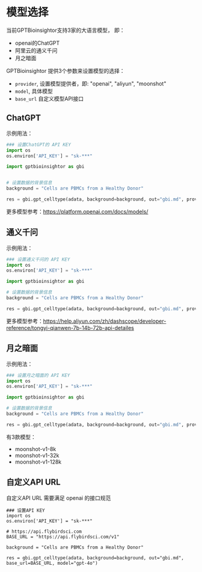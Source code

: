 # 模型选择

当前GPTBioinsightor支持3家的大语言模型， 即：
- openai的ChatGPT
- 阿里云的通义千问
- 月之暗面

GPTBioinsightor 提供3个参数来设置模型的选择：
- `provider`, 设置模型提供者，即: "openai", "aliyun", "moonshot"
- `model`, 具体模型
- `base_url` 自定义模型API接口


## ChatGPT

示例用法：
```python
### 设置ChatGPT的 API KEY
import os
os.environ['API_KEY'] = "sk-***"

import gptbioinsightor as gbi


# 设置数据的背景信息
background = "Cells are PBMCs from a Healthy Donor" 

res = gbi.gpt_celltype(adata, background=background, out="gbi.md", provider="openai", model="gpt-4o-mini")

```

更多模型参考：https://platform.openai.com/docs/models/


## 通义千问

示例用法：
```python
### 设置通义千问的 API KEY
import os
os.environ['API_KEY'] = "sk-***"

import gptbioinsightor as gbi

# 设置数据的背景信息
background = "Cells are PBMCs from a Healthy Donor" 

res = gbi.gpt_celltype(adata, background=background, out="gbi.md", provider="aliyun", model="qwen2-72b-instruct")

```

更多模型参考：https://help.aliyun.com/zh/dashscope/developer-reference/tongyi-qianwen-7b-14b-72b-api-detailes


## 月之暗面

示例用法：

```python
### 设置月之暗面的 API KEY
import os
os.environ['API_KEY'] = "sk-***"

import gptbioinsightor as gbi

# 设置数据的背景信息
background = "Cells are PBMCs from a Healthy Donor" 

res = gbi.gpt_celltype(adata, background=background, out="gbi.md", provider="moonshot", model="moonshot-v1-8k")

```

有3款模型：
- moonshot-v1-8k
- moonshot-v1-32k
- moonshot-v1-128k

## 自定义API URL

自定义API URL 需要满足 openai 的接口规范
```
### 设置API KEY
import os
os.environ['API_KEY'] = "sk-***"

# https://api.flybirdsci.com
BASE_URL = "https://api.flybirdsci.com/v1"

background = "Cells are PBMCs from a Healthy Donor" 

res = gbi.gpt_celltype(adata, background=background, out="gbi.md", base_url=BASE_URL, model="gpt-4o")

```
